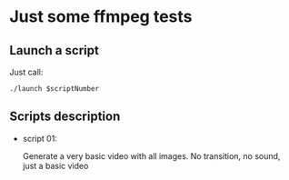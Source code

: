 Just some ffmpeg tests
======================

Launch a script
---------------

Just call:

    ./launch $scriptNumber

Scripts description
-------------------

*   script 01:

    Generate a very basic video with all images. No transition, no sound, just a basic video
